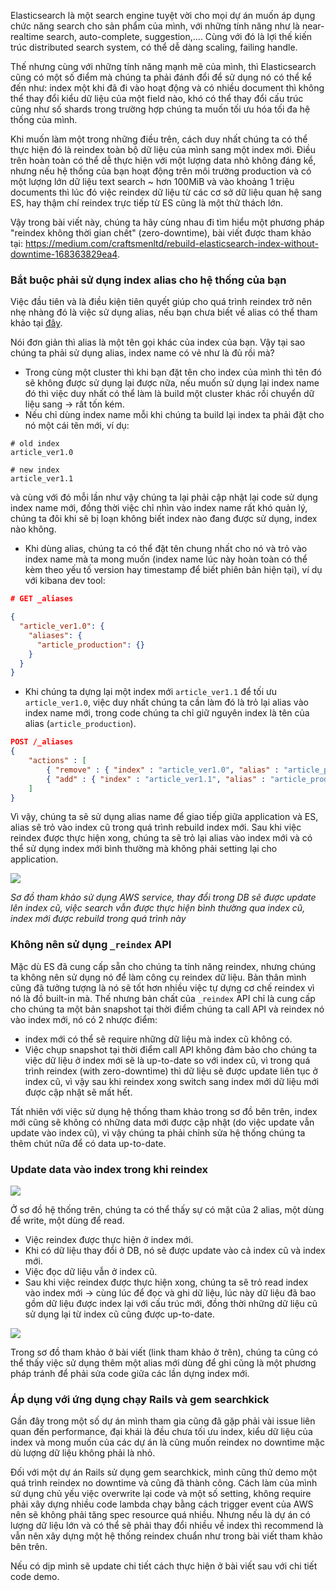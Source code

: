 Elasticsearch là một search engine tuyệt vời cho mọi dự án muốn áp dụng chức năng search cho sản phẩm của mình, với những tính năng như là near-realtime search, auto-complete, suggestion,.... Cùng với đó là lợi thế kiến trúc distributed search system, có thể dễ dàng scaling, failing handle. 

Thế nhưng cùng với những tính năng mạnh mẽ của mình, thì Elasticsearch cũng có một số điểm mà chúng ta phải đánh đổi để sử dụng nó có thể kể đến như: index một khi đã đi vào hoạt động và có nhiều document thì không thể thay đổi kiểu dữ liệu của một field nào, khó có thể thay đổi cấu trúc cũng như số shards trong trường hợp chúng ta muốn tối ưu hóa tối đa hệ thống của mình.

Khi muốn làm một trong những điều trên, cách duy nhất chúng ta có thể thực hiện đó là reindex toàn bộ dữ liệu của mình sang một index mới. Điều trên hoàn toàn có thể dễ thực hiện với một lượng data nhỏ không đáng kể, nhưng nếu hệ thống của bạn hoạt động trên môi trường production và có một lượng lớn dữ liệu text search ~ hơn 100MiB và vào khoảng 1 triệu documents thì lúc đó việc reindex dữ liệu từ các cơ sở dữ liệu quan hệ sang ES, hay thậm chí reindex trực tiếp từ ES cũng là một thử thách lớn.

Vậy trong bài viết này, chúng ta hãy cùng nhau đi tìm hiểu một phương pháp "reindex không thời gian chết" (zero-downtime), bài viết được tham khảo tại: https://medium.com/craftsmenltd/rebuild-elasticsearch-index-without-downtime-168363829ea4.


### Bắt buộc phải sử dụng index alias cho hệ thống của bạn 

Việc đầu tiên và là điều kiện tiên quyết giúp cho quá trình reindex trở nên nhẹ nhàng đó là việc sử dụng alias, nếu bạn chưa biết về alias có thể tham khảo tại [đây](https://www.elastic.co/guide/en/elasticsearch/reference/6.8/indices-aliases.html).

Nói đơn giản thì alias là một tên gọi khác của index của bạn. Vậy tại sao chúng ta phải sử dụng alias, index name có vẻ như là đủ rồi mà? 

- Trong cùng một cluster thì khi bạn đặt tên cho index của mình thì tên đó sẽ không được sử dụng lại được nữa, nếu muốn sử dụng lại index name đó thì việc duy nhất có thể làm là build một cluster khác rồi chuyển dữ liệu sang -> rất tốn kém.
- Nếu chỉ dùng index name mỗi khi chúng ta build lại index ta phải đặt cho nó một cái tên mới, ví dụ:

```
# old index
article_ver1.0

# new index
article_ver1.1
```

và cùng với đó mỗi lần như vậy chúng ta lại phải cập nhật lại code sử dụng index name mới, đồng thời việc chỉ nhìn vào index name rất khó quản lý, chúng ta đôi khi sẽ bị loạn không biết index nào đang được sử dụng, index nào không.

- Khi dùng alias, chúng ta có thể đặt tên chung nhất cho nó và trỏ vào index name mà ta mong muốn (index name lúc này hoàn toàn có thể kèm theo yếu tố version hay timestamp để biết phiên bản hiện tại), ví dụ với kibana dev tool: 

```json
# GET _aliases

{
  "article_ver1.0": {
    "aliases": {
      "article_production": {}
    }
  }
}
```

- Khi chúng ta dựng lại một index mới `article_ver1.1` để tối ưu `article_ver1.0`, việc duy nhất chúng ta cần làm đó là trỏ lại alias vào index name mới, trong code chúng ta chỉ giữ nguyên index là tên của alias (`article_production`).

```json
POST /_aliases
{
    "actions" : [
        { "remove" : { "index" : "article_ver1.0", "alias" : "article_production" } },
        { "add" : { "index" : "article_ver1.1", "alias" : "article_production" } }
    ]
}
```

Vì vậy, chúng ta sẽ sử dụng alias name để giao tiếp giữa application và ES, alias sẽ trỏ vào index cũ trong quá trình rebuild index mới. Sau khi việc reindex được thực hiện xong, chúng ta sẽ trỏ lại alias vào index mới và có thể sử dụng index mới bình thường mà không phải setting lại cho application.

![](https://images.viblo.asia/aba2623e-7ec7-49c5-aeb8-5d1da61051b5.png)

*Sơ đồ tham khảo sử dụng AWS service, thay đổi trong DB sẽ được update lên index cũ, việc search vẫn được thực hiện bình thường qua index cũ, index mới được rebuild trong quá trình này*


### Không nên sử dụng `_reindex` API

Mặc dù ES đã cung cấp sẵn cho chúng ta tính năng reindex, nhưng chúng ta không nên sử dụng nó để làm công cụ reindex dữ liệu. Bản thân mình cũng đã tưởng tượng là nó sẽ tốt hơn nhiều việc tự dựng cơ chế reindex vì nó là đồ built-in mà.
Thế nhưng bản chất của `_reindex` API chỉ là cung cấp cho chúng ta một bản snapshot tại thời điểm chúng ta call API và reindex nó vào index mới, nó có 2 nhược điểm:

- index mới có thể sẽ require những dữ liệu mà index cũ không có.
- Việc chụp snapshot tại thời điểm call API không đảm bảo cho chúng ta việc dữ liệu ở index mới sẽ là up-to-date so với index cũ, vì trong quá trình reindex (with zero-downtime) thì dữ liệu sẽ được update liên tục ở index cũ, vì vậy sau khi reindex xong switch sang index mới dữ liệu mới được cập nhật sẽ mất hết.

Tất nhiên với việc sử dụng hệ thống tham khảo trong sơ đồ bên trên, index mới cũng sẽ không có những data mới được cập nhật (do việc update vẫn update vào index cũ), vì vậy chúng ta phải chỉnh sửa hệ thống chúng ta thêm chút nữa để có data up-to-date.

### Update data vào index trong khi reindex

![](https://images.viblo.asia/5110f62f-5d9a-4f89-a154-034825bda33a.png)

Ở sơ đồ hệ thống trên, chúng ta có thể thấy sự có mặt của 2 alias, một dùng để write, một dùng để read.

- Việc reindex được thực hiện ở index mới.
- Khi có dữ liệu thay đổi ở DB, nó sẽ được update vào cả index cũ và index mới.
- Việc đọc dữ liệu vẫn ở index cũ.
- Sau khi việc reindex được thực hiện xong, chúng ta sẽ trỏ read index vào index mới -> cùng lúc để đọc và ghi dữ liệu, lúc này dữ liệu đã bao gồm dữ liệu được index lại với cấu trúc mới, đồng thời những dữ liệu cũ sử dụng lại từ index cũ cũng được up-to-date.

![](https://images.viblo.asia/8fd19090-b8dd-438f-af00-02b8ec7f0049.png)

Trong sơ đồ tham khảo ở bài viết (link tham khảo ở trên), chúng ta cũng có thể thấy việc sử dụng thêm một alias mới dùng để ghi cũng là một phương pháp tránh để phải sửa code giữa các lần dựng index mới.

### Áp dụng với ứng dụng chạy Rails và gem searchkick

Gần đây trong một số dự án mình tham gia cũng đã gặp phải vài issue liên quan đến performance, đại khái là đều chưa tối ưu index, kiểu dữ liệu của index và mong muốn của các dự án là cũng muốn reindex no downtime mặc dù lượng dữ liệu không phải là nhỏ.

Đối với một dự án Rails sử dụng gem searchkick, mình cũng thử demo một quá trình reindex no downtime và cũng đã thành công. Cách làm của mình sử dụng chủ yếu việc overwrite lại code và một số setting, không require phải xây dựng nhiều code lambda chạy bằng cách trigger event của AWS nên sẽ không phải tăng spec resource quá nhiều. Nhưng nếu là dự án có lượng dữ liệu lớn và có thể sẽ phải thay đổi nhiều về index thì recommend là vẫn nên xây dựng một hệ thống reindex chuẩn như trong bài viết tham khảo bên trên.

Nếu có dịp mình sẽ update chi tiết cách thực hiện ở bài viết sau với chi tiết code demo.